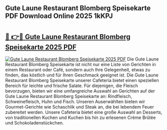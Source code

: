 ## Gute Laune Restaurant Blomberg Speisekarte PDF Download Online 2025 1kKPJ

# <h2><a href="http://gcdp90.nevu.top/?p=Gute+Laune+Restaurant+Blomberg+Speisekarte">🔗 👉🔴 Gute Laune Restaurant Blomberg Speisekarte 2025 PDF</a></h2>

[![Gute Laune Restaurant Blomberg Speisekarte 2025 PDF](https://i.imgur.com/dBaPXMq.png)](http://gcdp90.nevu.top/?p=Gute+Laune+Restaurant+Blomberg+Speisekarte)
Die Gute Laune Restaurant Blomberg Speisekarte ist nicht nur eine Liste von Gerichten in einem Restaurant oder Café, sondern auch Ihre Gelegenheit, etwas zu finden, das köstlich und für Ihren Geschmack geeignet ist. Die Gute Laune Restaurant Blomberg Speisekarte unserer Cafeteria bietet einen speziellen Bereich für leichte und frische Salate. Für diejenigen, die Fleisch bevorzugen, bieten wir eine umfangreiche Auswahl an Gerichten auf der Gute Laune Restaurant Blomberg Speisekarte an: Rindfleisch, Schweinefleisch, Huhn und Fisch. Unseren Auserwählten bieten wir Gourmet-Gerichte wie Schaschlik und Steak an, die bei lebendem Feuer zubereitet werden. Unsere Cafeteria bietet eine große Auswahl an Desserts, von traditionellen Kuchen und Kuchen bis hin zu erlesenen Crème Brûlée und Schokoladenstückchen.
